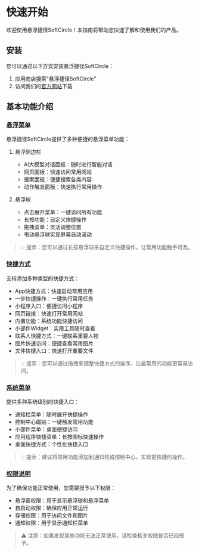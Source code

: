 # 快速开始

欢迎使用悬浮捷径SoftCircle！本指南将帮助您快速了解和使用我们的产品。

## 安装

您可以通过以下方式安装悬浮捷径SoftCircle：

1. 应用商店搜索"悬浮捷径SoftCircle"
2. 访问我们的[官方网站](https://softcircle.cn "softcircle.cn")下载

## 基本功能介绍

### [悬浮菜单](basic/floating-menu.md)

悬浮捷径SoftCircle提供了多种便捷的悬浮菜单功能：

1. 悬浮侧边栏

   - AI大模型对话面板：随时进行智能对话
   - 网页面板：快速访问常用网站
   - 搜索面板：便捷搜索各类内容
   - 动作触发面板：快速执行常用操作
2. 悬浮球

   - 点击展开菜单：一键访问所有功能
   - 长按功能：自定义快捷操作
   - 拖拽菜单：灵活调整位置
   - 甩动悬浮球实现屏幕自动滚动

> 💡 提示：您可以通过长按悬浮球来自定义快捷操作，让常用功能触手可及。

### [快捷方式](basic/shortcuts.md)

支持添加多种类型的快捷方式：

- App快捷方式：快速启动常用应用
- 一步快捷操作：一键执行常用任务
- 小程序入口：便捷访问小程序
- 网页链接：快速打开常用网站
- 内置功能：系统功能快捷访问
- 小部件Widget：实用工具随时查看
- 联系人快捷方式：一键联系重要人物
- 图片快速访问：便捷查看常用图片
- 文件快捷入口：快速打开重要文件

> 💡 提示：您可以通过拖拽来调整快捷方式的排序，让最常用的功能更容易访问。

### [系统菜单](basic/system-integration.md)

提供多种系统级别的快捷入口：

- 通知栏菜单：随时展开快捷操作
- 控制中心磁贴：一键触发常用功能
- 小部件菜单：桌面便捷访问
- 应用程序快捷菜单：长按图标快速操作
- 桌面快捷方式：个性化快捷入口

> 💡 提示：建议将常用功能添加到通知栏或控制中心，实现更快捷的操作。

### [权限说明](basic/permission.md)

为了确保功能正常使用，您需要授予以下权限：

- 悬浮窗权限：用于显示悬浮球和悬浮菜单
- 自启动权限：确保应用正常运行
- 存储权限：用于访问文件和图片
- 通知权限：用于显示通知栏菜单

> ⚠️ 注意：如果发现某些功能无法正常使用，请检查相关权限是否已经授予。
